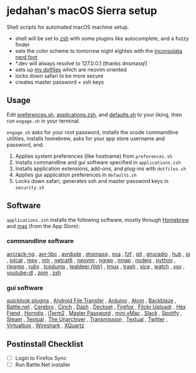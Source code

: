 # jedahan's macOS Sierra setup

Shell scripts for automated macOS machine setup.

- shell will be set to [zsh](zsh.org) with some plugins like autocomplete, and a fuzzy finder
- sets the color scheme to tomorrow night eightes with the [inconsolata nerd font](http://levien.com/type/myfonts/inconsolata.html)
- *.dev will always resolve to 127.0.0.1 (thanks dnsmasq!)
- sets up [my dotfiles](https://github.com/jedahan/dotfiles) which are neovim oriented
- locks down safari to be more secure
- creates master password + ssh keys

## Usage

Edit [preferences.sh](/preferences.sh), [applications.zsh](/applications.zsh), and [defaults.sh](/defaults.sh) to your liking, then run `engage.sh` in your terminal.

`engage.sh` asks for your root password, installs the xcode commandline utilities, installs homebrew, asks for your app store username and password, and:

  1. Applies system preferences (like hostname) from `preferences.sh`
  2. Installs commandline and gui software specified in `applications.zsh`
  3. Installs application extensions, add-ons, and plug-ins with `dotfiles.sh`
  4. Applies gui application preferences in `defaults.sh`
  5. Locks down safari, generates ssh and master password keys in `security.sh`

## Software

`applications.zsh` installs the following software, mostly through [Homebrew](http://brew.sh) and [mas](https://github.com/mas-cli/mas) (from the App Store):

### commandline software

[aircrack-ng](aircrack-ng.org)
, [avr-libc](www.nongnu.org/avr-libc)
, [avrdude](www.nongnu.org/avrdude)
, [dnsmasq](thekelleys.org.uk/dnsmasq/doc.html)
, [exa](the.exa.website/)
, [fzf](github.com/junegunn/fzf)
, [git](git-scm.com)
, [gnuradio](gnuradio.org)
, [hub](hub.github.com)
, [jq](stedolan.github.io/jq)
, [lolcat](github.com/ur0/lolcat)
, [mpv](mpv.io)
, [mtr](www.bitwizard.nl/mtr)
, [netcat6](deepspace6.net/projects/netcat6.html)
, [neovim](neovim.io)
, [ngrep](ngrep.sourceforge.net)
, [nmap](nmap.org)
, [nodejs](nodejs.org)
, [python](python.org)
, [ripgrep](blog.burntsushi.net/ripgrep)
, [ruby](ruby-lang.org)
, [tcpdump](tcpdump.org)
, [tealdeer (tldr)](github.com/dbrgn/tealdeer)
, [tmux](tmux.github.io)
, [trash](hasseg.org/trash)
, [vice](vice-emu.sourceforge.net)
, [watch](procps.sourceforge.net)
, [xsv](github.com/BurntSushi/xsv)
, [youtube-dl](rg3.github.io/youtube-dl)
, [zpm](github.com/zpm-project/zpm-zsh)
, [zsh](zsh.org)

### gui software

[quicklook plugins](github.com/sindresorhus/quick-look-plugins)
, [Android File Transfer](android.com/filetransfer)
, [Arduino](arduino.cc)
, [Atom](atom.io)
, [Backblaze](backblaze.com)
, [Battle.net](battle.net)
, [Cerebro](cerebroapp.com)
, [Cinch](irradiatedsoftware.com/cinch/)
, [Dash](kapeli.com/dash)
, [Deckset](google.com/?g=deckset)
, [Firefox](mozilla.org)
, [Filckr Uploadr](www.flickr.com/tools)
, [Hex Fiend](ridiculousfish.com/hexfiend)
, [Horndis](joshuawise.com/horndis)
, [iTerm2](iterm2.com)
, [Master Password](masterpasswordapp.com)
, [mini vMac](www.gryphel.com/c/minivmac)
, [Slack](slack.com)
, [Spotify](spotify.com)
, [Steam](steampowered.com)
, [Textual](codeux.com/textual)
, [The Unarchiver]()
, [Transmission](transmissionbt.com)
, [Textual](codeux.com/textual)
, [Twitter](twitter.com)
, [Virtualbox](virtualbox.org)
, [Wireshark](wireshark.org)
, [XQuartz](xquartz.macosforge.org)

## Postinstall Checklist

- [ ] Login to Firefox Sync
- [ ] Run Battle.Net installer
